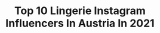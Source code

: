 ---
title: Top 10 Lingerie Instagram Influencers In Austria In 2021
description: >-
  Find top lingerie Instagram influencers in Austria in 2021. Most popular hashtags: #vienna #shooting #austria #lingerie.
platform: Instagram
hits: 25
text_top: Identify the best Instagram profiles on inBeat.
text_bottom: Our platform has 25 Instagram influencers like this in Austria for you to pitch.
profiles:
  - username: "bella_rosa_x"
    fullname: >-
      🌹Bella_Rosa🌹
    bio: >-
      Model 📍Vienna MAXIM Model 🌹 Travel Model 🌎 Modelrepublic Booking&Collaboration👇office.bellarosa@gmail.com /DM 🌍🔜16-18.10 Munich
    location: "Austria"
    followers: 28084
    engagement: 543
    commentsToLikes: 0.079469
    id: ck5hd63swlosh0i1100chcpbp
    verified: false
    hashtags: "#sunkissedskin, #beauty, #babygirl, #model"
  - username: "verena_katrien"
    fullname: >-
      verena_katrien
    bio: >-
      ♥️ Positivity & Empowerment | Fitness & Lifestyle 🍒 Blog: www.verenasblog.at 📌 From 🇦🇹 Vienna based Contact me: verena@trismile.de
    location: "Austria"
    followers: 121835
    engagement: 514
    commentsToLikes: 0.037197
    id: ck5c8wpnyaclj0i11be6r2ole
    verified: false
    hashtags: "#dessous, #viennamodel, #blondegirl, #lingerie"
  - username: "lydiakelovitz"
    fullname: >-
      Lydia Kelovitz / Rude Lude
    bio: >-
      🇦🇹🇩🇪 🇨🇭Rude Lude 🤡🎤Singer I Saiyan | Wrestler I Insurance | watching humans👽 #DSDS2020 👻:therudelude 🎉 TikTok rudelude booking: contact@ame-media.de
    location: "Austria"
    followers: 42141
    engagement: 317
    commentsToLikes: 0.043087
    id: ckf5u72pajt530j23ej0poqqf
    verified: true
    hashtags: "#god, #like, #horror, #model"
  - username: "miki.macovei"
    fullname: >-
      Miki Macovei
    bio: >-
      Photographer and Content Creator Enjoying life and traveling the world 🌍 #Photographer #Workshops #Austria #Traveler
    location: "Austria"
    followers: 17396
    engagement: 436
    commentsToLikes: 0.018009
    id: ck5q108xf8mgg0i11r21t5x71
    verified: false
    hashtags: "#curvygirl, #sensual, #indonesia, #boudoir"
  - username: "juliachavanne"
    fullname: >-
      FITNESS | MODEL | LIFESTYLE
    bio: >-
      𝟡𝟞‘🦋 •Vienna 🇦🇹 & Berlin 🇩🇪 • Diplom online marketing • BWL👩‍🎓 •400k TikTok juliachavanne 𝐹𝑜𝓁𝓁𝑜𝓌 𝓎𝑜𝓊𝓇 𝒹𝓇𝑒𝒶𝓂𝓈✨
    location: "Austria"
    followers: 196624
    engagement: 270
    commentsToLikes: 0.023945
    id: ck5c8wqggacms0i11500ujazv
    verified: false
    hashtags: "#vienna, #quarantine, #dessous, #picture"
  - username: "jackie_blabla"
    fullname: >-
      Jackie
    bio: >-
      Jackie Based in Vienna 🇦🇹 Booking📷 ----> ✉️ jackieblahblah66@gmail.com
    location: "Austria"
    followers: 665751
    engagement: 560
    commentsToLikes: 0.030212
    id: ck6ued4mzq7z70j71m99gu4bm
    verified: false
    hashtags: "#tat, #girlwithtattoos, #brownhair, #happyfriday"
  - username: "coco.rinaldi"
    fullname: >-
      𝓡𝓲𝓷𝓪
    bio: >-
      📍 Tirol 🦅 / Graz 🏰 / Italia 🇮🇹 🏋🏽‍♀️ Personaltrainer 🦁 Team Lionscat 🦁 ⬇️ Book me ⬇️
    location: "Austria"
    followers: 7570
    engagement: 2585
    commentsToLikes: 0.026368
    id: ck9h9u9xo9zhv0j78s8a1k5dy
    verified: false
    hashtags: "#picture, #bodygoals, #workoutmotivation, #picoftheday"
  - username: "sanja_alena"
    fullname: >-
      TEMPTATION ISLAND - VIP
    bio: >-
      🌟 𝓢𝓪𝓷𝓳𝓪 𝓐𝓵𝓮𝓷𝓪 🌟 ▪️ @temptation.island VIP 2020 ▪️ @bachelorschweiz Winner 2018 ▪️ Real Estate Agent ▪️ Vienna 🇦🇹 ——————————————— @catchyourhomeimmo
    location: "Austria"
    followers: 23494
    engagement: 509
    commentsToLikes: 0.049083
    id: ck6u71o1oiyc80j71yotqqk2g
    verified: false
    hashtags: "#night, #cologne, #viennanights, #blonde"
  - username: "sarahhuberfitness"
    fullname: >-
      Fitness Ernährung Lifestyle
    bio: >-
      🇦🇹 Fitness Model Bikini Athletin Bodybuilding 👧🏼👧🏼Mama, married Team @nocco.at Team GYMQUEEN • Anfragen gerne per Mail 📧oder meine Webseite 💌
    location: "Austria"
    followers: 15991
    engagement: 736
    commentsToLikes: 0.131743
    id: ckaozt4hwna6q0i78ie5n5g87
    verified: false
    hashtags: "#leoben, #bikinifitnessmodel, #bikinifitnessathlete, #krafttraining"
  - username: "melaniegassnerkl"
    fullname: >-
      Miss Earth Austria 2019
    bio: >-
      📍 VIE, 24y, 172cm 🤓 @ourmissearthaustria 🥇 EuropeanVaultingsquadChamp10&14 ✈️ 19:Vegas,LA,Barca,Hong Kong,Philippines
    location: "Austria"
    followers: 54967
    engagement: 192
    commentsToLikes: 0.089495
    id: ckap0j90jqje50i78p4gyhaa9
    verified: false
    hashtags: "#gold, #happy, #style, #longhair"
---
